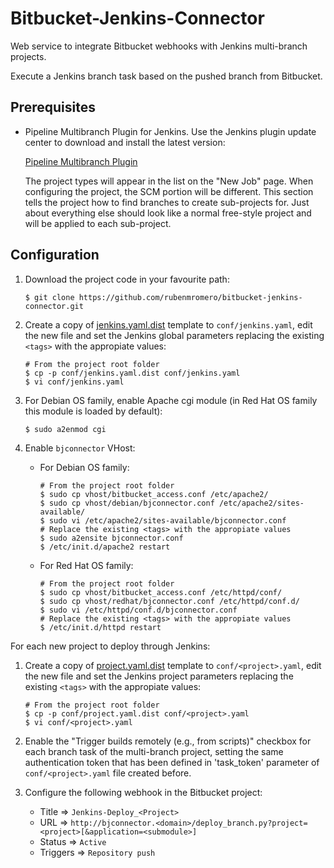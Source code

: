 # Bitbucket-Jenkins-Connector

Web service to integrate Bitbucket webhooks with Jenkins multi-branch projects.

Execute a Jenkins branch task based on the pushed branch from Bitbucket.

## Prerequisites

* Pipeline Multibranch Plugin for Jenkins. Use the Jenkins plugin update center to download and install the latest version:

    [Pipeline Multibranch Plugin](https://wiki.jenkins.io/display/JENKINS/Pipeline+Multibranch+Plugin)

    The project types will appear in the list on the "New Job" page. When configuring the project, the SCM portion will be different. This section tells the project how to find branches to create sub-projects for. Just about everything else should look like a normal free-style project and will be applied to each sub-project.

## Configuration

1. Download the project code in your favourite path:

       $ git clone https://github.com/rubenmromero/bitbucket-jenkins-connector.git

2. Create a copy of [jenkins.yaml.dist](conf/jenkins.yaml.dist) template to `conf/jenkins.yaml`, edit the new file and set the Jenkins global parameters replacing the existing `<tags>` with the appropiate values:

       # From the project root folder
       $ cp -p conf/jenkins.yaml.dist conf/jenkins.yaml
       $ vi conf/jenkins.yaml

3. For Debian OS family, enable Apache cgi module (in Red Hat OS family this module is loaded by default):

       $ sudo a2enmod cgi

4. Enable `bjconnector` VHost:

    * For Debian OS family:

          # From the project root folder
          $ sudo cp vhost/bitbucket_access.conf /etc/apache2/
          $ sudo cp vhost/debian/bjconnector.conf /etc/apache2/sites-available/
          $ sudo vi /etc/apache2/sites-available/bjconnector.conf
          # Replace the existing <tags> with the appropiate values
          $ sudo a2ensite bjconnector.conf
          $ /etc/init.d/apache2 restart

    * For Red Hat OS family:

          # From the project root folder
          $ sudo cp vhost/bitbucket_access.conf /etc/httpd/conf/
          $ sudo cp vhost/redhat/bjconnector.conf /etc/httpd/conf.d/
          $ sudo vi /etc/httpd/conf.d/bjconnector.conf
          # Replace the existing <tags> with the appropiate values
          $ /etc/init.d/httpd restart

For each new project to deploy through Jenkins:

1. Create a copy of [project.yaml.dist](conf/project.yaml.dist) template to `conf/<project>.yaml`, edit the new file and set the Jenkins project parameters replacing the existing `<tags>` with the appropiate values:

       # From the project root folder
       $ cp -p conf/project.yaml.dist conf/<project>.yaml
       $ vi conf/<project>.yaml

2. Enable the "Trigger builds remotely (e.g., from scripts)" checkbox for each branch task of the multi-branch project, setting the same authentication token that has been defined in 'task_token' parameter of `conf/<project>.yaml` file created before.

3. Configure the following webhook in the Bitbucket project:

    * Title => `Jenkins-Deploy_<Project>`
    * URL => `http://bjconnector.<domain>/deploy_branch.py?project=<project>[&application=<submodule>]`
    * Status => `Active`
    * Triggers => `Repository push`
